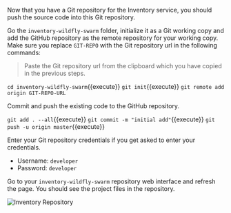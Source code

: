 Now that you have a Git repository for the Inventory service, you should push the 
source code into this Git repository.

Go the `inventory-wildfly-swarm` folder, initialize it as a Git working copy and add 
the GitHub repository as the remote repository for your working copy. Make sure you 
replace `GIT-REPO` with the Git repository url in the following commands:

> Paste the Git repository url from the clipboard which you have copied in the 
> previous steps. 

`cd inventory-wildfly-swarm`{{execute}}
`git init`{{execute}}
`git remote add origin GIT-REPO-URL`

Commit and push the existing code to the GitHub repository.

`git add . --all`{{execute}}
`git commit -m "initial add"`{{execute}}
`git push -u origin master`{{execute}}

Enter your Git repository credentials if you get asked to enter your credentials. 
* Username: `developer`
* Password: `developer`

Go to your `inventory-wildfly-swarm` repository web interface and refresh the page. You should 
see the project files in the repository.

![Inventory Repository](https://raw.githubusercontent.com/openshift-roadshow/cloud-native-katacoda/master/assets/cd-gogs-inventory-repo.png)